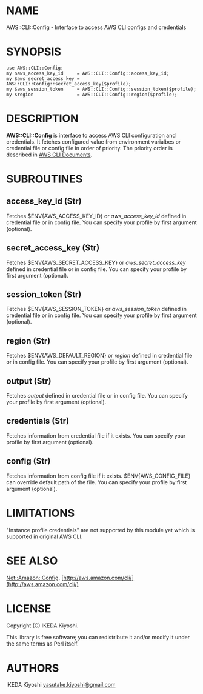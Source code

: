 # NAME

AWS::CLI::Config - Interface to access AWS CLI configs and credentials

# SYNOPSIS

    use AWS::CLI::Config;
    my $aws_access_key_id     = AWS::CLI::Config::access_key_id;
    my $aws_secret_access_key = AWS::CLI::Config::secret_access_key($profile);
    my $aws_session_token     = AWS::CLI::Config::session_token($profile);
    my $region                = AWS::CLI::Config::region($profile);

# DESCRIPTION

**AWS::CLI::Config** is interface to access AWS CLI configuration and credentials.
It fetches configured value from environment varialbes or credential file or
config file in order of priority.
The priority order is described in [AWS CLI Documents](http://docs.aws.amazon.com/cli/).

# SUBROUTINES

## access\_key\_id (Str)

Fetches $ENV{AWS\_ACCESS\_KEY\_ID} or _aws\_access\_key\_id_ defined in credential
file or in config file.
You can specify your profile by first argument (optional).

## secret\_access\_key (Str)

Fetches $ENV{AWS\_SECRET\_ACCESS\_KEY} or _aws\_secret\_access\_key_ defined in credential
file or in config file.
You can specify your profile by first argument (optional).

## session\_token (Str)

Fetches $ENV{AWS\_SESSION\_TOKEN} or _aws\_session\_token_ defined in credential
file or in config file.
You can specify your profile by first argument (optional).

## region (Str)

Fetches $ENV{AWS\_DEFAULT\_REGION} or _region_ defined in credential
file or in config file.
You can specify your profile by first argument (optional).

## output (Str)

Fetches _output_ defined in credential file or in config file.
You can specify your profile by first argument (optional).

## credentials (Str)

Fetches information from credential file if it exists.
You can specify your profile by first argument (optional).

## config (Str)

Fetches information from config file if it exists.
$ENV{AWS\_CONFIG\_FILE} can override default path of the file.
You can specify your profile by first argument (optional).

# LIMITATIONS

"Instance profile credentials" are not supported by this module yet which is
supported in original AWS CLI.

# SEE ALSO

[Net::Amazon::Config](https://metacpan.org/pod/Net::Amazon::Config),
[http://aws.amazon.com/cli/](http://aws.amazon.com/cli/)

# LICENSE

Copyright (C) IKEDA Kiyoshi.

This library is free software; you can redistribute it and/or modify
it under the same terms as Perl itself.

# AUTHORS

IKEDA Kiyoshi <yasutake.kiyoshi@gmail.com>
